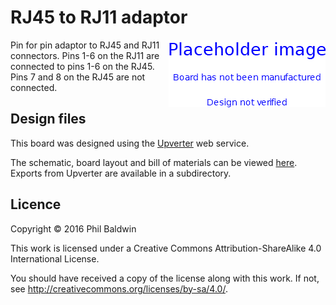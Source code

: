 # RJ45 to RJ11 adaptor

<img align="right" src="../_common/PlaceholderImage.png">

Pin for pin adaptor to RJ45 and RJ11 connectors. Pins 1-6 on the RJ11 are connected to pins 1-6 on the RJ45. Pins 7 and 8 on the RJ45 are not connected.

## Design files

This board was designed using the [Upverter](https://upverter.com) web service.

The schematic, board layout and bill of materials can be viewed [here](https://upverter.com/Trebuchetindustries/a729da65489fed32/RJ45-to-RJ11-adaptor/). Exports from Upverter are available in a subdirectory.

## Licence

Copyright © 2016 Phil Baldwin

This work is licensed under a Creative Commons Attribution-ShareAlike 4.0 International License.

You should have received a copy of the license along with this work. If not, see <http://creativecommons.org/licenses/by-sa/4.0/>.
